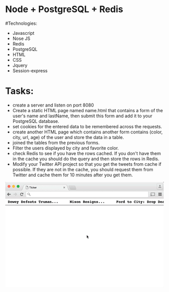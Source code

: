 # Node + PostgreSQL + Redis

#Technologies:
  * Javascript
  * Nose JS
  * Redis
  * PostgreSQL
  * HTML
  * CSS
  * Jquery
  * Session-express

# Tasks:
  * create a server and listen on port 8080
  * Create a static HTML page named name.html that contains a form of the user's name and lastName, then submit this form and add it to your PostgreSQL database.
  * set cookies for the entered data to be remembered across the requests.
  * create another HTML page which contains another form contains (color, city, url, age) of the user and store the data in a table.
  * joined the tables from the previous forms.
  * Filter the users displayed by city and favorite color.
  * check Redis to see if you have the rows cached. If you don't have them in the cache you should do the query and then store the rows in Redis.
  * Modify your Twitter API project so that you get the tweets from cache if possible. If they are not in the cache, you should request them from Twitter and cache them for 10 minutes after you get them.

<img src='ticker.gif'>

